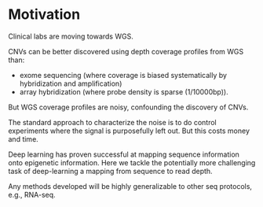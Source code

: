 # Motivation

Clinical labs are moving towards WGS. 

CNVs can be better discovered using depth coverage profiles from WGS than:  
* exome sequencing (where coverage is biased systematically by hybridization and amplification) 
* array hybridization (where probe density is sparse (1/10000bp)). 

But WGS coverage profiles are noisy, confounding the discovery of CNVs. 

The standard approach to characterize the noise is to do control experiments 
where the signal is purposefully left out.  But this costs money and time. 

Deep learning has proven successful at mapping sequence information onto 
epigenetic information. Here we tackle the potentially more challenging 
task of deep-learning a mapping from sequence to read depth. 

Any methods developed will be highly generalizable to other seq protocols, e.g., RNA-seq. 



